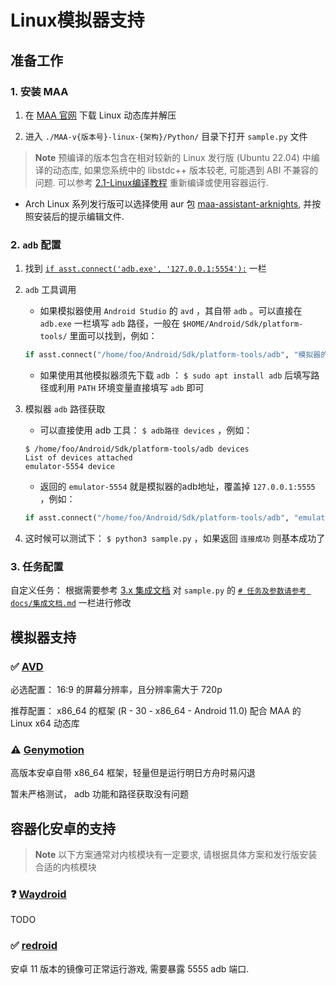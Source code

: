 # Linux模拟器支持

## 准备工作

### 1. 安装 MAA

1. 在 [MAA 官网](https://maa.plus/) 下载 Linux 动态库并解压

2. 进入 `./MAA-v{版本号}-linux-{架构}/Python/` 目录下打开 `sample.py` 文件

> **Note**
> 预编译的版本包含在相对较新的 Linux 发行版 (Ubuntu 22.04) 中编译的动态库, 如果您系统中的 libstdc++ 版本较老, 可能遇到 ABI 不兼容的问题.
> 可以参考 [2.1-Linux编译教程](./2.1-Linux编译教程.md) 重新编译或使用容器运行.

- Arch Linux 系列发行版可以选择使用 aur 包 [maa-assistant-arknights](https://aur.archlinux.org/packages/maa-assistant-arknights),
  并按照安装后的提示编辑文件.

### 2. `adb` 配置

1. 找到 [`if asst.connect('adb.exe', '127.0.0.1:5554'):`](https://github.com/MaaAssistantArknights/MaaAssistantArknights/blob/722f0ddd4765715199a5dc90ea1bec2940322344/src/Python/sample.py#L48) 一栏

2. `adb` 工具调用

   - 如果模拟器使用 `Android Studio` 的 `avd` ，其自带 `adb` 。可以直接在 `adb.exe` 一栏填写 `adb` 路径，一般在 `$HOME/Android/Sdk/platform-tools/` 里面可以找到，例如：

    ```python
    if asst.connect("/home/foo/Android/Sdk/platform-tools/adb", "模拟器的 adb 地址"):
    ```

   - 如果使用其他模拟器须先下载 `adb` ： `$ sudo apt install adb` 后填写路径或利用 `PATH` 环境变量直接填写 `adb` 即可

3. 模拟器 `adb` 路径获取

   - 可以直接使用 adb 工具： `$ adb路径 devices` ，例如：

    ```shell
    $ /home/foo/Android/Sdk/platform-tools/adb devices
    List of devices attached
    emulator-5554 device
    ```

   - 返回的 `emulator-5554` 就是模拟器的adb地址，覆盖掉 `127.0.0.1:5555` ，例如：

    ```python
    if asst.connect("/home/foo/Android/Sdk/platform-tools/adb", "emulator-5554"):
    ```

4. 这时候可以测试下： `$ python3 sample.py` ，如果返回 `连接成功` 则基本成功了

### 3. 任务配置

自定义任务： 根据需要参考 [3.x 集成文档](https://maa.plus/docs/3.1-%E9%9B%86%E6%88%90%E6%96%87%E6%A1%A3.html) 对 `sample.py` 的 [`# 任务及参数请参考 docs/集成文档.md`](https://github.com/MaaAssistantArknights/MaaAssistantArknights/blob/722f0ddd4765715199a5dc90ea1bec2940322344/src/Python/sample.py#L54) 一栏进行修改

## 模拟器支持

### ✅ [AVD](https://developer.android.com/studio/run/managing-avds)

必选配置： 16:9 的屏幕分辨率，且分辨率需大于 720p

推荐配置： x86\_64 的框架 (R - 30 - x86\_64 - Android 11.0) 配合 MAA 的 Linux x64 动态库

### ⚠️ [Genymotion](https://www.genymotion.com/)

高版本安卓自带 x86\_64 框架，轻量但是运行明日方舟时易闪退

暂未严格测试， adb 功能和路径获取没有问题

## 容器化安卓的支持

> **Note**
> 以下方案通常对内核模块有一定要求, 请根据具体方案和发行版安装合适的内核模块

### ❓ [Waydroid](https://waydro.id/)

TODO

### ✅ [redroid](https://github.com/remote-android/redroid-doc)

安卓 11 版本的镜像可正常运行游戏, 需要暴露 5555 adb 端口.

